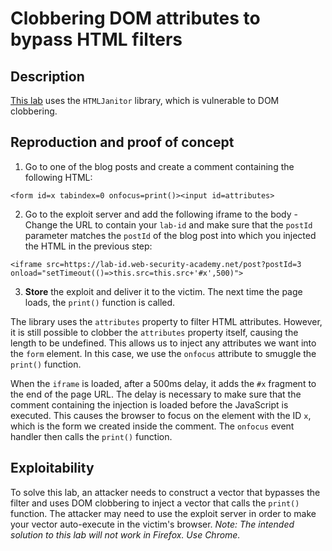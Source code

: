 # Clobbering DOM attributes to bypass HTML filters

## Description

[This lab](https://portswigger.net/web-security/dom-based/dom-clobbering/lab-dom-clobbering-attributes-to-bypass-html-filters) uses the `HTMLJanitor` library, which is vulnerable to DOM clobbering.

## Reproduction and proof of concept

1. Go to one of the blog posts and create a comment containing the following HTML:

```text
<form id=x tabindex=0 onfocus=print()><input id=attributes>
```
    
2. Go to the exploit server and add the following iframe to the body - Change the URL to contain your `lab-id` and make sure that the `postId` parameter matches the `postId` of the blog post into which you injected the HTML in the previous step:

```text
<iframe src=https://lab-id.web-security-academy.net/post?postId=3 onload="setTimeout(()=>this.src=this.src+'#x',500)">
```

3. **Store** the exploit and deliver it to the victim. The next time the page loads, the `print()` function is called.

The library uses the `attributes` property to filter HTML attributes. However, it is still possible to clobber the `attributes` property itself, causing the length to be undefined. This allows us to inject any attributes we want into the `form` element. In this case, we use the `onfocus` attribute to smuggle the `print()` function.

When the `iframe` is loaded, after a 500ms delay, it adds the `#x` fragment to the end of the page URL. The delay is necessary to make sure that the comment containing the injection is loaded before the JavaScript is executed. This causes the browser to focus on the element with the ID `x`, which is the form we created inside the comment. The `onfocus` event handler then calls the `print()` function.

## Exploitability

To solve this lab, an attacker needs to construct a vector that bypasses the filter and uses DOM clobbering to inject a vector that calls the `print()` function. The attacker may need to use the exploit server in order to make your vector auto-execute in the victim's browser. _Note: The intended solution to this lab will not work in Firefox. Use Chrome._
